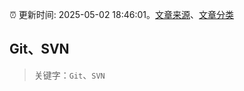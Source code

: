 :alarm_clock: 更新时间: 2025-05-02 18:46:01。[文章来源](/README.md)、[文章分类](/TAGS.md)

## Git、SVN


> 关键字：`Git`、`SVN`



